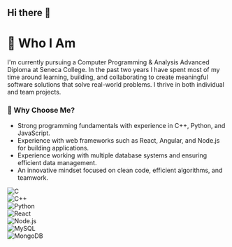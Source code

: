 ## Hi there 👋
# 🌱 Who I Am
I'm currently pursuing a Computer Programming & Analysis Advanced Diploma at Seneca College. 
In the past two years I have spent most of my time around learning, building, and collaborating to create meaningful software solutions that solve real-world problems. 
I thrive in both individual and team projects.

### 🌟 Why Choose Me? 
- Strong programming fundamentals with experience in C++, Python, and JavaScript.
- Experience with web frameworks such as React, Angular, and Node.js for building applications.
- Experience working with multiple database systems and ensuring efficient data management.
- An innovative mindset focused on clean code, efficient algorithms, and teamwork.


![C](https://img.shields.io/badge/-C-00599C?style=flat-square&logo=c&logoColor=white)  
![C++](https://img.shields.io/badge/-C++-00599C?style=flat-square&logo=c%2B%2B&logoColor=white)  
![Python](https://img.shields.io/badge/-Python-3776AB?style=flat-square&logo=python&logoColor=white)  
![React](https://img.shields.io/badge/-React-61DAFB?style=flat-square&logo=react&logoColor=black)  
![Node.js](https://img.shields.io/badge/-Node.js-339933?style=flat-square&logo=node.js&logoColor=white)  
![MySQL](https://img.shields.io/badge/-MySQL-4479A1?style=flat-square&logo=mysql&logoColor=white)  
![MongoDB](https://img.shields.io/badge/-MongoDB-47A248?style=flat-square&logo=mongodb&logoColor=white)




















<!--
**Baharpa/Baharpa** is a ✨ _special_ ✨ repository because its `README.md` (this file) appears on your GitHub profile.

Here are some ideas to get you started:

- 🔭 I’m currently working on ...
- 🌱 I’m currently learning ...
- 👯 I’m looking to collaborate on ...
- 🤔 I’m looking for help with ...
- 💬 Ask me about ...
- 📫 How to reach me: ...
- 😄 Pronouns: ...
- ⚡ Fun fact: ...
-->
